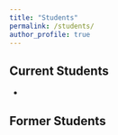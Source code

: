 ```yaml
---
title: "Students"
permalink: /students/
author_profile: true
---
```


## Current Students

* 


## Former Students
